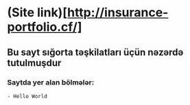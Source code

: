 
# (Site link)[http://insurance-portfolio.cf/]

## Bu sayt sığorta təşkilatları üçün nəzərdə tutulmuşdur
### Saytda yer alan bölmələr:
	- Hello World

